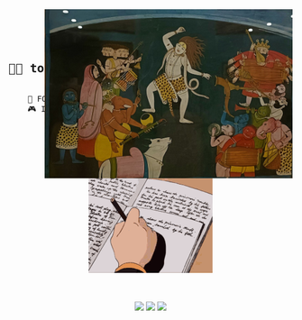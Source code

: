 <div align="center">
<img src="https://github.com/voidsharr/voidsharr/blob/main/assets/For_the_Cosmic_Dance_of_Shiva%2C_Parvati%2C_Ganesha%2C_Kattikeya_and_Banasura_playing_musical_instruments.jpg" height = "300" width = "440" align="right" />
<br><br>
<pre>
    <h2>🙏🏼 to the roots </h2>
    📖 FOSS Game Projects
    🎮 Indie Game Dev • Tutorials • 3D Modeling • 2D Art
    <!--   Game Project #1  • Other Content -->
</pre>
<br><br>
<img src="https://github.com/voidsharr/voidsharr/blob/main/assets/anime-write.gif"/>
<br><br><br>
   
[![](https://img.shields.io/badge/instagram-0a66c2)](https://www.instagram.com/mridulsharr/)
[![](https://img.shields.io/badge/x-ff66ab)](https://x.com/voidsharr)
[![](https://img.shields.io/badge/itch.io-69899c)](https://voidsharr.itch.io)
</div>
